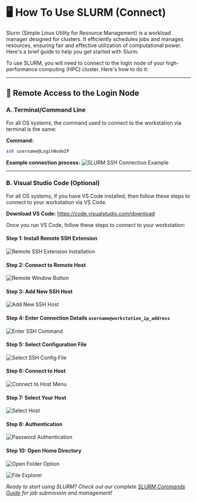 # 🖥️ How To Use SLURM (Connect)



Slurm (Simple Linux Utility for Resource Management) is a workload manager designed for clusters. It efficiently schedules jobs and manages resources, ensuring fair and effective utilization of computational power. Here's a brief guide to help you get started with Slurm.

To use SLURM, you will need to connect to the login node of your high-performance computing (HPC) cluster. Here's how to do it:

---

## 🔗 Remote Access to the Login Node

### A. Terminal/Command Line

For all OS systems, the command used to connect to the workstation via terminal is the same:

**Command:**
```bash
ssh username@LoginNodeIP
```

**Example connection process:**
![SLURM SSH Connection Example](https://i.imgur.com/WcV0U5k.png)

---

### B. Visual Studio Code (Optional)

For all OS systems, if you have VS Code installed, then follow these steps to connect to your workstation via VS Code. 

**Download VS Code:** https://code.visualstudio.com/download

Once you run VS Code, follow these steps to connect to your workstation:

#### Step 1: Install Remote SSH Extension

![Remote SSH Extension Installation](https://i.imgur.com/uhVeOvD.png)


#### Step 2: Connect to Remote Host


![Remote Window Button](https://i.imgur.com/kQ2BYjJ.png)


#### Step 3: Add New SSH Host


![Add New SSH Host](https://i.imgur.com/5BfceHp.png)



#### Step 4: Enter Connection Details `username@workstation_ip_address`


![Enter SSH Command](https://i.imgur.com/rtHqdS8.png)


#### Step 5: Select Configuration File



![Select SSH Config File](https://i.imgur.com/iT153zV.png)


#### Step 6: Connect to Host


![Connect to Host Menu](https://i.imgur.com/kQ2BYjJ.png)


#### Step 7: Select Your Host

![Select Host](https://i.imgur.com/AWKicFl.png)


#### Step 8: Authentication


![Password Authentication](https://i.imgur.com/aHhiXdv.png)



#### Step 10: Open Home Directory

![Open Folder Option](https://i.imgur.com/K8ydg4t.png)

![File Explorer](https://i.imgur.com/DCwZ95e.png)




*Ready to start using SLURM? Check out our complete [SLURM Commands Guide](README.md) for job submission and management!*
